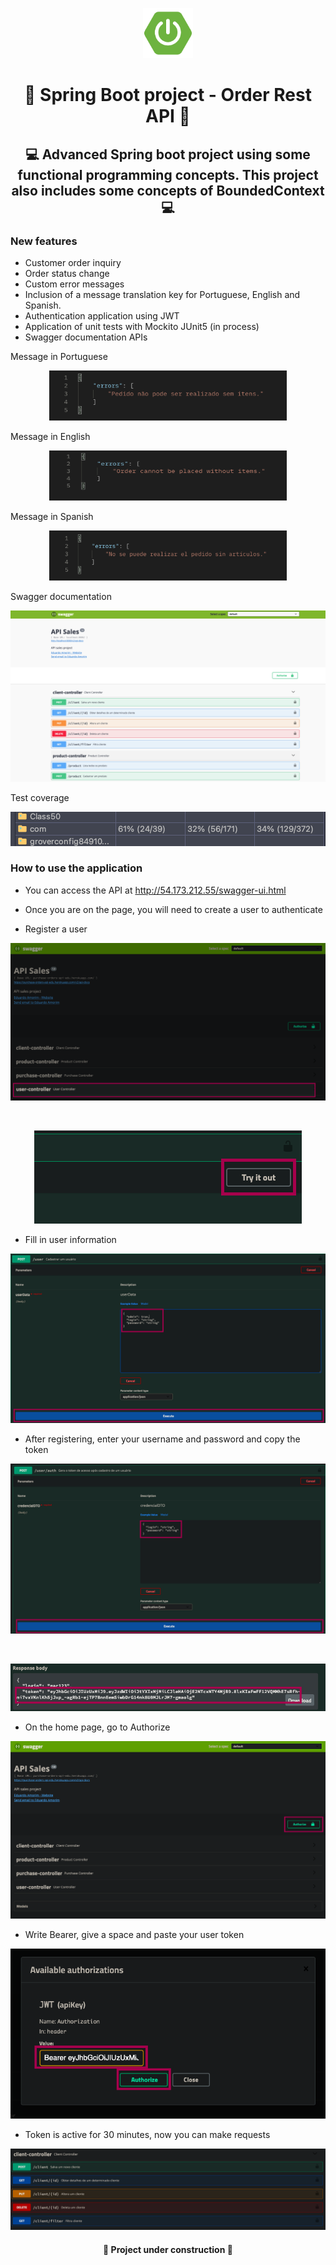 <p align="center"><img height="80px" src="https://github.com/Edu2805/product-ordering-API/blob/main/img/logoSpring.png" width="80px"/></p>

<h1 align="center">🛒  Spring Boot project - Order Rest API 🛒</h1>
<h2 align="center"> 💻 Advanced Spring boot project using some functional programming concepts. This project also includes some concepts of BoundedContext 💻</h2>

### New features
* Customer order inquiry
* Order status change
* Custom error messages
* Inclusion of a message translation key for Portuguese, English and Spanish.
* Authentication application using JWT
* Application of unit tests with Mockito JUnit5 (in process)
* Swagger documentation APIs

Message in Portuguese
<p align="center"><img height="80px" src="https://github.com/Edu2805/product-ordering-API/blob/main/img/portugues.png" width="380px"/></p>

Message in English
<p align="center"><img height="80px" src="https://github.com/Edu2805/product-ordering-API/blob/main/img/ingles.png" width="380px"/></p>

Message in Spanish
<p align="center"><img height="80px" src="https://github.com/Edu2805/product-ordering-API/blob/main/img/espanhol.png" width="380px"/></p>

Swagger documentation
<p align="center"><img src="https://github.com/Edu2805/product-ordering-API/blob/main/img/swagger.png"/></p>

Test coverage
<p align="center"><img src="https://github.com/Edu2805/product-ordering-API/blob/main/img/Test.png"/></p>

### How to use the application
* You can access the API at http://54.173.212.55/swagger-ui.html
* Once you are on the page, you will need to create a user to authenticate

* Register a user
<p align="center"><img src="https://github.com/Edu2805/product-ordering-API/blob/main/img/user.png"/></p>
<br>
<p align="center"><img src="https://github.com/Edu2805/product-ordering-API/blob/main/img/tryitout.png"/></p>

* Fill in user information
<p align="center"><img src="https://github.com/Edu2805/product-ordering-API/blob/main/img/UserPayload.png"/></p>

* After registering, enter your username and password and copy the token
<p align="center"><img src="https://github.com/Edu2805/product-ordering-API/blob/main/img/AuthPayload.png"/></p>
<br>
<p align="center"><img src="https://github.com/Edu2805/product-ordering-API/blob/main/img/token.png"/></p>

* On the home page, go to Authorize
<p align="center"><img src="https://github.com/Edu2805/product-ordering-API/blob/main/img/authorize.png"/></p>

* Write Bearer, give a space and paste your user token
<p align="center"><img src="https://github.com/Edu2805/product-ordering-API/blob/main/img/copytoken.png"/></p>

* Token is active for 30 minutes, now you can make requests
<p align="center"><img src="https://github.com/Edu2805/product-ordering-API/blob/main/img/request.png"/></p>

<h4 align="center"> 🚧 Project under construction 🚧</h4>
